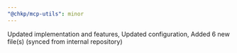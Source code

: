 ```yaml
---
"@chkp/mcp-utils": minor
---
```


Updated implementation and features, Updated configuration, Added 6 new file(s) (synced from internal repository)
